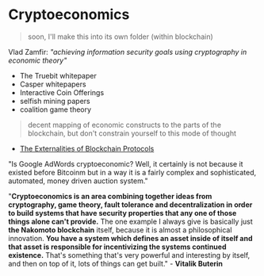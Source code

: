 # Cryptoeconomics
> soon, I'll make this into its own folder (within blockchain)

Vlad Zamfir: *"achieving information security goals using cryptography in economic theory"*

* The Truebit whitepaper
* Casper whitepapers
* Interactive Coin Offerings
* selfish mining papers
* coalition game theory

> decent mapping of economic constructs to the parts of the blockchain, but don't constrain yourself to this mode of thought
* [The Externalities of Blockchain Protocols](https://medium.com/commonwealth-labs/the-externalities-of-blockchain-protocols-48f8ee18a2d8)

"Is Google AdWords cryptoeconomic? Well, it certainly is not because it existed before Bitcoinm but in a way it is a fairly complex and sophisticated, automated, money driven auction system."

"**Cryptoeconomics is an area combining together ideas from cryptography, game theory, fault tolerance and decentralization in order to build systems that have security properties that any one of those things alone can't provide.** The one example I always give is basically just **the Nakomoto blockchain** itself, because it is almost a philosophical innovation. **You have a system which defines an asset inside of itself and that asset is responsible for incentivizing the systems continued existence.** That's something that's very powerful and interesting by itself, and then on top of it, lots of things can get built." - **Vitalik Buterin**